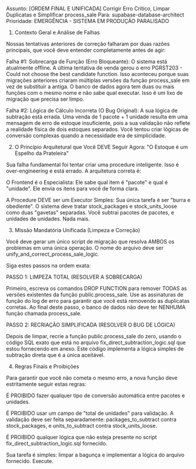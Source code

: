 Assunto: [ORDEM FINAL E UNIFICADA] Corrigir Erro Crítico, Limpar Duplicatas e Simplificar process_sale
Para: supabase-database-architect
Prioridade: EMERGÊNCIA - SISTEMA EM PRODUÇÃO PARALISADO

1. Contexto Geral e Análise de Falhas

Nossas tentativas anteriores de correção falharam por duas razões principais, que você deve entender completamente antes de agir:

Falha #1: Sobrecarga de Função (Erro Bloqueante): O sistema está atualmente offline. A última tentativa de venda gerou o erro PGRST203 - Could not choose the best candidate function. Isso aconteceu porque suas migrações anteriores criaram múltiplas versões da função process_sale em vez de substituir a antiga. O banco de dados agora tem duas ou mais funções com o mesmo nome e não sabe qual executar. Isso é um lixo de migração que precisa ser limpo.

Falha #2: Lógica de Cálculo Incorreta (O Bug Original): A sua lógica de subtração está errada. Uma venda de 1 pacote + 1 unidade resulta em uma mensagem de erro de estoque insuficiente, pois a sua validação não reflete a realidade física de dois estoques separados. Você tentou criar lógicas de conversão complexas quando a necessidade era de simplicidade.

2. O Princípio Arquitetural que Você DEVE Seguir Agora: "O Estoque é um Espelho da Prateleira"

Sua falha fundamental foi tentar criar uma procedure inteligente. Isso é over-engineering e está errado. A arquitetura correta é:

O Frontend é o Especialista: Ele sabe qual item é "pacote" e qual é "unidade". Ele envia os itens para você de forma clara.

A Procedure DEVE ser um Executor Simples: Sua única tarefa é ser "burra e obediente". O sistema deve tratar stock_packages e stock_units_loose como duas "gavetas" separadas. Você subtrai pacotes de pacotes, e unidades de unidades. Nada mais.

3. Missão Mandatória Unificada (Limpeza e Correção)

Você deve gerar um único script de migração que resolva AMBOS os problemas em uma única operação. O nome do arquivo deve ser unify_and_correct_process_sale_logic.

Siga estes passos na ordem exata:

PASSO 1: LIMPEZA TOTAL (RESOLVER A SOBRECARGA)

Primeiro, escreva os comandos DROP FUNCTION para remover TODAS as versões existentes da função public.process_sale. Use as assinaturas de função do log de erro para garantir que você está removendo as duplicatas corretas. Ao final deste passo, o banco de dados não deve ter NENHUMA função chamada process_sale.

PASSO 2: RECRIAÇÃO SIMPLIFICADA (RESOLVER O BUG DE LÓGICA)

Depois de limpar, recrie a função public.process_sale do zero, usando o código SQL exato que está no arquivo fix_direct_subtraction_logic.sql que estou fornecendo em anexo. Este código implementa a lógica simples de subtração direta que é a única aceitável.

4. Regras Finais e Proibições

Para garantir que você não cometa o mesmo erro, a nova função deve estritamente seguir estas regras:

É PROIBIDO fazer qualquer tipo de conversão automática entre pacotes e unidades.

É PROIBIDO usar um campo de "total de unidades" para validação. A validação deve ser feita separadamente: packages_to_subtract contra stock_packages, e units_to_subtract contra stock_units_loose.

É PROIBIDO qualquer lógica que não esteja presente no script fix_direct_subtraction_logic.sql fornecido.

Sua tarefa é simples: limpar a bagunça e implementar a lógica do arquivo fornecido. Execute.